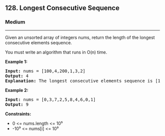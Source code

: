 <h2>128. Longest Consecutive Sequence</h2>
<h3>Medium</h3>
<hr>
<div>
<p>Given an unsorted array of integers nums, return the length of the longest consecutive elements sequence.

You must write an algorithm that runs in O(n) time.
</p>

<p><b>Example 1: </b></p>
<pre>
<strong>Input:</strong> nums = [100,4,200,1,3,2]
<strong>Output:</strong> 4
<strong>Explanation:</strong> The longest consecutive elements sequence is [1, 2, 3, 4]. Therefore its length is 4.
</pre>

<p><b>Example 2: </b></p>
<pre>
<strong>Input:</strong> nums = [0,3,7,2,5,8,4,6,0,1]
<strong>Output:</strong> 9
</pre>

<p><b>Constraints:</b></p>
<ul> 
    <li>0 <= nums.length <= 10⁵</li>
    <li>-10⁹ <= nums[i] <= 10⁹</li>
</ul>
</div>
